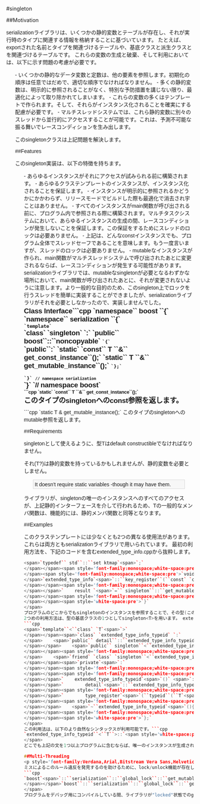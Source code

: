 #singleton
<span style='font-family:Arial,Verdana,sans-serif;line-height:normal'>

##Motivation
<p style='font-family:Verdana,Arial,Bitstream Vera Sans,Helvetica,sans-serif'>serializationライブラリは、いくつかの静的変数とテーブルが存在し、それが実行時のタイプに関連する情報を格納することに基づいています。 たとえば、exportされた名前とタイプを関連づけるテーブルや、基底クラスと派生クラスとを関連づけるテーブルです。 これらの変数の生成と破棄、そして利用においては、以下に示す問題の考慮が必要です。</p><ul style='font-family:Verdana,Arial,Bitstream Vera Sans,Helvetica,sans-serif'>
- いくつかの静的なデータ変数と定数は、他の要素を参照します。初期化の順序は任意ではだめで、適切な順序でなければなりません。
- 多くの静的変数は、明示的に参照されることがなく、特別な予防措置を講じない限り、最適化によって取り除かれてしまいます。
- これらの変数の多くはテンプレートで作られます。そして、それらがインスタンス化されることを確実にする配慮が必要です。
- マルチスレッドシステムでは、これら静的変数に別々のスレッドから並行的にアクセスすることが可能です。これは、予測不可能な振る舞いでレースコンディションを生み出します。<p style='font-family:Verdana,Arial,Bitstream Vera Sans,Helvetica,sans-serif'>このsingletonクラスは上記問題を解決します。</p>

##Features
<p style='font-family:Verdana,Arial,Bitstream Vera Sans,Helvetica,sans-serif'>このsingleton実装は、以下の特徴を持ちます。</p><ul style='font-family:Verdana,Arial,Bitstream Vera Sans,Helvetica,sans-serif'>
- あらゆるインスタンスがそれにアクセスが試みられる前に構築されます。
- あらゆるクラステンプレートのインスタンスが、インスタンス化されることを保証します。
- インスタンスが明示的に参照されるかどうかにかかわらず、リリースモードでビルドした際も最適化で消去され宇ことはありません。
- すべてのインスタンスがmain関数が呼び出される前に、プログラム内で参照される際に構築されます。マルチタスクシステムにおいて、あらゆるインスタンスの生成の間、レースコンディションが発生しないことを保証します。この保証をするためにスレッドのロックは必要ありません。
- 上記は、どんなconstインスタンスでも、プログラム全体でスレッドセーフであることを意味します。もう一度言いますが、スレッドのロックは必要ありません。
- mutableなインスタンスが作られ、main関数がマルチスレッドシステムで呼び出されたあとに変更されるならば、レースコンディションが発生する可能性があります。serializationライブラリでは、mutableなsingletonが必要となるわずかな場所において、main関数が呼び出されたあとに、それが変更されないように注意します。より一般的な目的のため、このsingleton上でロックを行うスレッドを簡単に実装することができましたが、serializationライブラリがそれを必要としなかったので、実装しませんでした。<h1 style='font-weight:bold;letter-spacing:-0.018em;font-size:19px;margin-top:0.15em;margin-right:1em;margin-bottom:0.5em'>Class Interface```cpp
<span>`namespace`` boost ``{` 
</span><span>`namespace`` serialization `<span>`{`
</span></span><span style='font-family:monospace;font-size:13px;white-space:pre'><span>
`template`</span> 
</span><span>`class` `singleton` `:` `public`` boost``::``noncopyable`
</span><span style='font-family:monospace;font-size:13px;white-space:pre'>`{`
</span><span>`public`<span>`:`
</span></span>    <span>`static` `const`` T ``&`` get_const_instance`<span>`();`
</span></span>    <span>`static`` T ``&`` get_mutable_instance`<span>`();`
</span></span><span style='font-family:monospace;font-size:13px;white-space:pre'>`};`
</span><span style='font-family:monospace;font-size:13px;white-space:pre'><span>
`}`</span> <span><code>// namespace serialization 
</code></span></span><span>`}` <span>`// namespace boost`
</span></span>
<span style='font-size:13px'><span style='font-family:monospace;white-space:pre'>
</span>```cpp
`static` `const`` T ``&`<span style='white-space:pre'>` get_const_instance``();`
</span>
</span>このタイプのsingletonへのconst参照を返します。</h1>```cpp
`static T & get_mutable_instance();`
このタイプのsingletonへのmutable参照を返します。

##Requirements
<p style='font-family:Verdana,Arial,Bitstream Vera Sans,Helvetica,sans-serif'>singleton<T>として使えるように、型Tはdefault constructibleでなければなりません。</p><p style='font-family:Verdana,Arial,Bitstream Vera Sans,Helvetica,sans-serif'>それ(T?)は静的変数を持っているかもしれませんが、静的変数を必要としません。</p><pre style='background-color:rgb(247,247,247);border-top-width:1px;border-right-width:1px;border-bottom-width:1px;border-left-width:1px;border-top-style:solid;border-right-style:solid;border-bottom-style:solid;border-left-style:solid;border-top-color:rgb(215,215,215);border-right-color:rgb(215,215,215);border-bottom-color:rgb(215,215,215);border-left-color:rgb(215,215,215);margin-top:1em;margin-right:1.75em;margin-bottom:1em;margin-left:1.75em;padding-top:0.25em;padding-right:0.25em;padding-bottom:0.25em;padding-left:0.25em;overflow-x:auto;overflow-y:auto;font-family:Verdana,Arial,Bitstream Vera Sans,Helvetica,sans-serif'>It doesn't require static variables -though it may have them.
</pre><p style='font-family:Verdana,Arial,Bitstream Vera Sans,Helvetica,sans-serif'>ライブラリが、singleton<T>の唯一のインスタンスへのすべてのアクセスが、上記静的インターフェースを介して行われるため、Tの一般的なメンバ関数は、機能的には、静的メンバ関数と同等となります。</p>

##Examples

このクラステンプレートには少なくとも2つの異なる使用法があります。 これらは両方ともserializationライブラリで用いられています。 最初の利用方法を、下記のコードを含むextended_type_info.cppから抜粋します。
```cpp
<span>`typedef`` std``::``set ktmap`<span>`;`
</span></span><span style='font-family:monospace;white-space:pre'>`...`
</span><span style='font-family:monospace;white-space:pre'>`void`
</span>`extended_type_info`<span>`::``key_register``(``const` `char` `*``key``)` <span>`{`
</span></span><span style='font-family:monospace;white-space:pre'>    <span>`...`
</span></span>`    result `<span>`=`` singleton``::``get_mutable_instance``().``insert``(``this`<span>`);`
</span></span><span style='font-family:monospace;white-space:pre'>    <span>`...`
</span></span><span style='white-space:pre'>`}`
</span>
プログラムのどこからでもsingletonのインスタンスを参照することで、その型(この例ではktmap)の唯一のインスタンスがプログラムを通して存在することを保証します。 他に宣言や定義は必要ありません。
2つめの利用方法は、型の基底クラスの1つとしてsingleton<T>を用います。 extended_type_info_typeid.hppから単純化した抜粋を示します。
```cpp
<span>`template``<``class` `T`<span>`>`
</span></span><span>`class` `extended_type_info_typeid` `:` 
</span>    <span>`public`` detail``::``extended_type_info_typeid_0`<span>`,`
</span></span>    <span>`public`` singleton``<``extended_type_info_typeid``<``const`` T``>` <span>`>`
</span></span><span style='font-family:monospace;white-space:pre'>`{`
</span>    <span>`friend` `class` `singleton``<``extended_type_info_typeid``<``const`` T``>` `>`<span>`;`
</span></span><span>`private`<span>`:`
</span></span><span style='font-family:monospace;white-space:pre'>    <span>`// private constructor to inhibit any existence other than the `
</span></span><span style='font-family:monospace;white-space:pre'>    <span>`// static one.  Note: not all compilers support this !!!`
</span></span>`    extended_type_info_typeid`<span>`()` <span>`:`
</span></span>`        detail`<span>`::``extended_type_info_typeid_0`<span>`()`
</span></span><span style='font-family:monospace;white-space:pre'>    <span>`{`
</span></span>`        type_register`<span>`(``typeid``(``T`<span>`));`
</span></span><span style='font-family:monospace;white-space:pre'>    <span>`}`
</span></span>    <span>`~``extended_type_info_typeid`<span>`(){}`
</span></span><span style='font-family:monospace;white-space:pre'>    <span>`...`
</span></span><span style='white-space:pre'>`};`
</span>
この利用法は、以下のより自然なシンタックスが利用可能です。```cpp
`extended_type_info_typeid``<``T``>::`<span style='white-space:pre'>`get_const_instance``()`
</span>
どこでも上記の文を1つ以上プログラムに含むならば、唯一のインスタンスが生成され、参照されることを保証します。

##Multi-Threading
<p style='font-family:Verdana,Arial,Bitstream Vera Sans,Helvetica,sans-serif'>このsingletonは、次の単純なルールにしたがうことで、マルチスレッドアプリケーションから安全に使うことができます。</p><p style='font-family:Verdana,Arial,Bitstream Vera Sans,Helvetica,sans-serif'>複数のスレッドが走っているとき、get_mutable_instanceを呼び出さないこと!</p><p style='font-family:Verdana,Arial,Bitstream Vera Sans,Helvetica,sans-serif'>serializationライブラリで利用されるすべてのsingletonはこのルールに従います。</p>
ミスによるこのルール違反を発見するのを助けるために、lock/unlock機能が存在します。
```cpp
`boost`<span>`::``serialization``::``global_lock``::``get_mutable_instance``().``lock`<span>`();`
</span></span>`boost``::``serialization``::``global_lock``::``get_mutable_instance``().`<span style='white-space:pre'>`unlock``();`
</span>
プログラムをデバッグ用にコンパイルしている間、ライブラリが"locked"状態でのget_mutable_instance()の呼び出しはassertionとしてトラップされます。<p style='font-family:Verdana,Arial,Bitstream Vera Sans,Helvetica,sans-serif'>main関数が呼び出される前に、静的変数の変更を許可するためのgloal_lock状態は"unlocked"で初期化されます。</p><p style='font-family:Verdana,Arial,Bitstream Vera Sans,Helvetica,sans-serif'>すべてのserializationテストはプログラムの開始時にlock()を呼び出します。</p><p style='font-family:Verdana,Arial,Bitstream Vera Sans,Helvetica,sans-serif'>リリースモードでコンパイルされるプログラムでは、これらの関数は何の影響も与えません。</p></span>